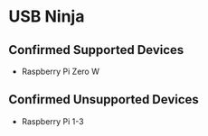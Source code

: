 # USB Ninja
## Confirmed Supported Devices
* Raspberry Pi Zero W

## Confirmed Unsupported Devices
* Raspberry Pi 1-3
